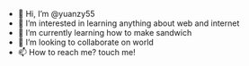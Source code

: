 - 👋 Hi, I’m @yuanzy55
- 👀 I’m interested in learning anything about web and internet
- 🌱 I’m currently learning how to make sandwich
- 💞️ I’m looking to collaborate on world
- 📫 How to reach me? touch me!

<!---
yuanzy55/yuanzy55 is a ✨ special ✨ repository because its `README.md` (this file) appears on your GitHub profile.
You can click the Preview link to take a look at your changes.
--->
